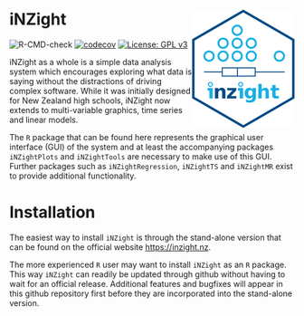 # iNZight <img src="inst/images/inzight_hex.png" align="right" />
![R-CMD-check](https://github.com/iNZightVIT/iNZight/workflows/R-CMD-check/badge.svg)
[![codecov](https://codecov.io/gh/iNZightVIT/iNZight/branch/dev/graph/badge.svg)](https://codecov.io/gh/iNZightVIT/iNZight)
[![License: GPL v3](https://img.shields.io/badge/License-GPL%20v3-blue.svg)](http://www.gnu.org/licenses/gpl-3.0)

iNZight as a whole is a simple data analysis system which encourages exploring what data is saying without the distractions of driving complex software. While it was initially designed for New Zealand high schools, iNZight now extends to multi-variable graphics, time series and linear models.

The `R` package that can be found here represents the graphical user interface (GUI) of the system and at least the accompanying packages `iNZightPlots` and `iNZightTools` are necessary to make use of this GUI. Further packages such as `iNZightRegression`, `iNZightTS` and `iNZightMR` exist to provide additional functionality.


Installation
=======

The easiest way to install `iNZight` is through the stand-alone version that can be found on the official website https://inzight.nz.

The more experienced `R` user may want to install `iNZight` as an `R` package. This way `iNZight` can readily be updated through github without having to wait for an official release. Additional features and bugfixes will appear in this github repository first before they are incorporated into the stand-alone version.

